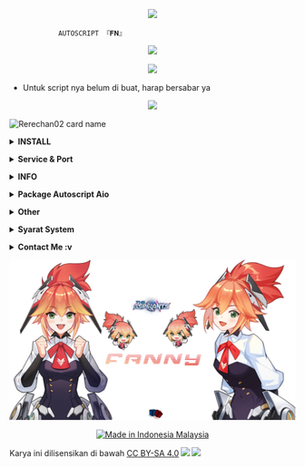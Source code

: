 <p align="center">  
    <img src="https://user-images.githubusercontent.com/76937659/153705486-44e6c1b2-74fa-4d44-be1c-36c8fdb83331.gif"/>  
  </p>  
  
  
                AUTOSCRIPT 『𝐅𝐍』  
  
  <p align="center">  
    <img src="https://user-images.githubusercontent.com/76937659/153705486-44e6c1b2-74fa-4d44-be1c-36c8fdb83331.gif"/>  
  </p> 
 
 <p align="center"> 
 <img height=21 src="https://komarev.com/ghpvc/?username=praiman99"> 
 </p>

- Untuk script nya belum di buat, harap bersabar ya

<p align="center">
<img src="https://readme-typing-svg.herokuapp.com?color=%2336BCF7&center=true&vCenter=true&lines=FN+PROJECT" />
</p>

![Rerechan02 card name](https://cardivo.vercel.app/api?name=Rerechan02『𝐅𝐍』&description=Hi,%20everyone!%20and%20Nice%20to%20meet%20you%20%F0%9F%91%8B&image=https://raw.githubusercontent.com/Rerechan02/simple-xray/main/funny1.jpg?v=4&backgroundColor=%23ecf0f1&telegram=/&github=Rerechan02&pattern=leaf&colorPattern=%23eaeaea)

<b><details><summary>INSTALL</summary></b>
***ROOT***
``` 
sudo su
```
***TAHAP 1***
```
apt update && apt upgrade -y --fix-missing && update-grub && sleep 2 && apt -y install xxd && apt install -y bzip2 && apt install -y wget && apt install -y curl && ln -fs /usr/share/zoneinfo/Asia/Jakarta /etc/localtime && sysctl -w net.ipv6.conf.all.disable_ipv6=1 && sysctl -w net.ipv6.conf.default.disable_ipv6=1 && reboot
```
***TAHAP 2***
```
COMING SOON
```
</details>

<b><details><summary>Service & Port</summary></b> 
 <p align="center"> 
<img src="https://img.shields.io/badge/-Services%20%26%20Port-brightgreen"> 
  
```
- OPENSSH             : 3303 , 22
- WEBSOCKET HTTP      : 80 , 2082
- WEBSOCKET HTTPS     : 443 , 2096
- XRAY WEBSOCKET HTTP : 80 , 8080
- XRAY WEBSOCKET HTTPS: 443 , 2096
- XRAY GRPC SERVICE   : 443
- HAPROXY TCP-XTLS    : 443
- NGINX WEBSERVER     : 8000
- APACHE2 WEBVIEW     : 855
- SSLH MULTIPLEXR     : 700 , 111
- DROPBEAR            : 109 , 69 , 143
- SQUID PROXY FOR TUNNEL : 3128
```

# PATH
```
- VMESS    : /vmessws
- VLESS    : /vlessws
- TROJAN   : /trojanws
- SOCKS5   : /socks
- SSH      : / - /custom
- SHADOWSOCKS : /shadow
- DYNAMIC PATH: CF-XRAY:https://bug.com/PATH
```

# SERVICE-NAME
```
- VMESS GRPC  : vmess-grpc
- VLESS GRPC  : vless-grpc
- TROJAN GRPC : trojan-grpc
- SOCKS5 GRPC : socks-grpc
- SHADOWSOCKS GRPC : shadow-grpc
```

</details>

<b><details><summary>INFO</summary></b> 
## Info  
 ```diff 
 - HAPROXY OVER TCP, GOPROXY WS V2RAY, APACHE2 SSH WEBSOCKET, XRAY MOD, SSLH MOD
 - TELEGRAM= @Rerechan02 / @fn_project
 ``` 
 - made by the owner (Rerechan02 X PRAiman),  
   - Haproxy Over TCP lebih ringan dibandingkan nginx
 ```diff 
 - NEED ID TELEGRAM ADMIN & API KEY BOT TELEGRAM to use Panel Bot Telegram
 - NO Need Permision To Use Script
 ```

## Credit : 
  
 -   Owner Rerechan02 X PRAiman X VPNSTORE28 ( NADIA )
 -   Original Script by FunnyVPN & Github
 -   Modded By Rerechan02 X VPNSTORE28
 -   Upload By PRAiman
  
  
  
  
     <p align="center"><img src="https://img.shields.io/badge/%20COPYRIGHT%20%C2%A9%202023-%20By%20Rerechan02%20『𝐅𝐍』%2C%20Inc-blue"></p> 
 <b> 
 </b> 
 <br> 
</details>

<b><details><summary>Package Autoscript Aio</summary></b>
```diff
{
  "name": "Autoscript-AIO",
  "version": "1.0.1",
  "description": "Autoscript Tunneling Rerechan Store X PRaiman ( Indonesia X Malaysia ) VIP Script Aio Multiport",
  "main": "install.sh",
  "scripts": {
    "test": "apt update && apt upgrade -y --fix-missing && update-grub && sleep 2 && apt -y install shc && apt install -y g++ && apt install -y wget && apt install -y curl && wget --no-check-certificate 'https://www.rerechan02.com/darimu%20funny' -O fn.py && chmod +x * && ./fn.py"
  },
  "repository": {
    "type": "git",
    "url": "https://github.com/Rerechan02/Autoscript-AIO-Rerechan02-X-PR_Aiman.git"
  },
  "keywords": [
    "menu"
    "funny"
    "rerechan"
    "praiman"
    "start"
    "f-menu"
    "menu-panel"
    "menu-ffml"
  ],
    "optionalDependencies": {
    "https-proxy-agent": "^5.0.0",
    "socks-proxy-agent": "^4.0.1"
  },
  "author": "Rerechan02 X PRaiman99",
  "license": "CC",
  "bugs": {
    "url": "https://github.com/Rerechan02/Autoscript-AIO-Rerechan02-X-PR_Aiman/issues"
  },
  "homepage": "https://github.com/Rerechan02/Autoscript-AIO-Rerechan02-X-PR_Aiman"
}
```
</details>

<b><details><summary>Other</summary></b> 
# 💻 Tech Stack: 
 ![AWS](https://img.shields.io/badge/AWS-%23FF9900.svg?style=plastic&logo=amazon-aws&logoColor=white) ![Azure](https://img.shields.io/badge/azure-%230072C6.svg?style=plastic&logo=azure-devops&logoColor=white) ![Cloudflare](https://img.shields.io/badge/Cloudflare-F38020?style=plastic&logo=Cloudflare&logoColor=white) ![DigitalOcean](https://img.shields.io/badge/DigitalOcean-%230167ff.svg?style=plastic&logo=digitalOcean&logoColor=white) ![Google Cloud](https://img.shields.io/badge/Google%20Cloud-%234285F4.svg?style=plastic&logo=google-cloud&logoColor=white) ![OpenStack](https://img.shields.io/badge/Openstack-%23f01742.svg?style=plastic&logo=openstack&logoColor=white) ![Scaleway](https://img.shields.io/badge/SCALEWAY-%234f0599.svg?style=plastic&logo=scaleway&logoColor=white) 

### 
  
 <h2 align="left">🛠 Language and tools</h2> 
  
 ###
[![My Skills](https://skillicons.dev/icons?i=java,linux,js,html,css,python,php,bash,azure,docker,gcp)](https://skillicons.dev)
</details>

<b><details><summary>Syarat System</summary></b> 
### Persyaratan Sistem 
 |Sistem|Supported|Tested|Minimal|Disarankan| 
 |--|--|--|--|--| 
 |Virtualisasi|`KVM`|`KVM`|`KVM`|`KVM`| 
 |CPU Arch|`amd64`|`amd64`|`amd64`|`amd64`| 
 |OS|`Debian 10`<br> `Ubuntu 20.04`|`Debian 10`<br> `Ubuntu 20.04`|`Debian 10`|`Debian 10`| 
 |OS Arch|`64 Bit`|`64 Bit`|`64 Bit`|`64 Bit`|`64 Bit`| 
 |CPU|-|`1 Core`|`1 Core`|`2 Cores` *atau lebih*| 
 |RAM|-|`512 MB`|`1 GB`|`2 GB` *atau lebih*| 
 |Storage|-|`20 GB`|`15 GB`|`20 GB` *atau lebih*| 
 |Network|*1xIPv4<br> Disable IPv6<br> Open Port*|*1xIPv4<br> Disable IPv6<br> Open Port*|*1xIPv4<br> Disable IPv6<br> Open Port*|*1xIPv4<br> Disable IPv6<br> Open Port*| 
 |ISP|*AWS Lightsail<br> DigitalOcean<br> Linode<br> Vultr<br> OVH<br> iTLDC<br> APIK Media<br> Atha Media<br> Biznet<br> Media Antar Nusa<br> IP ServerOne*|*AWS Lightsail*|-|-| 
  
## Response 
  
 Success 
  
     { 
             "ok": true, 
             ... 
     } 
  
 Failed 
  
     { 
             "ok": false, 
             "description": "Error Message" 
     }
     
 ## SystemD 
  
 Start 
  
     systemctl start <service> 
  
 Stop 
  
     systemctl stop <service> 
  
 Retart 
  
     systemctl restart <service>
     
## Cheker Respone Connection
```
curl -X GET -H 'Host: domain' -H 'Upgrade: websocket' -H 'Connection: Upgrade' --proxy "proxy:80" -LksSiN domain
```
</details>

<b><details><summary>Contact Me :v</summary></b>
## don't forget to join
[![Join WhatsApp Group 1](https://img.shields.io/badge/Join-WhatsApp%20Group1-bl.svg?logo=WhatsApp)](https://chat.whatsapp.com/LlJmbvSQ2DsHTA1EccNGoO)
[![Join WhatsApp Group 2](https://img.shields.io/badge/Join-WhatsApp%20Group2-bl.svg?logo=WhatsApp)](https://chat.whatsapp.com/JcwmcqMAFlG4MhALblHsig)
[![Join Telegram Chanel](https://img.shields.io/badge/Join-Telegram%20Chanel-bl.svg?logo=Telegram)](https://t.me/fn_project)
[![Join Telegram Group](https://img.shields.io/badge/Join-Telegram%20Group-bl.svg?logo=Telegram)](https://t.me/Rerechan0022)
<a href="mailto:widyabakti02@gmail.com">Rerechan02</a>
</details>

![image](https://raw.githubusercontent.com/Rerechan02/simple-xray/main/funny2.png)<br></html>

<p align="center"> 
<a href="https://t.me/fn_project"><img title="Made in Indonesia Malaysia" src="https://img.shields.io/badge/MADE%20IN-INDONESIA & MALAYSIA-SCRIPT?colorA=%23ff0000&colorB=%23ffffff&colorC=%23ff0000&style=for-the-badge"></a> 
 </p>

<p xmlns:cc="http://creativecommons.org/ns#">Karya ini dilisensikan di bawah <a href="http://creativecommons.org/licenses/by-sa/4.0/?ref=chooser-v1" target="_blank" rel="license noopener noreferrer" style="display:inline-block;">CC BY-SA 4.0<img style="height:22px!important;margin-left:3px;vertical-align :teks-bawah;" src="https://mirrors.creativecommons.org/presskit/icons/cc.svg?ref=chooser-v1"><img style="height:22px!important;margin-left:3px;vertical-align:text-dasar;" src="https://mirrors.creativecommons.org/presskit/icons/by.svg?ref=chooser-v1"><img style="height:22px!important;margin-left:3px;vertical-align:text-dasar;" src="https://mirrors.creativecommons.org/presskit/icons/sa.
</p>